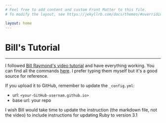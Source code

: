 ```yaml
---
# Feel free to add content and custom Front Matter to this file.
# To modify the layout, see https://jekyllrb.com/docs/themes/#overriding-theme-defaults

layout: home
---
```


# Bill's Tutorial
---


  
    
      

I followed [Bill Raymond's video tutorial](https://www.youtube.com/watch?v=UKB9ylw0G4U) and have everything working. You can find all the commands [here](https://github.com/BillRaymond/install-jekyll-apple-silicon). I prefer typing them myself but it's a good source for reference.

If you upload it to GitHub, remember to update the `_config.yml`:

- url: `<your-GitHub-usernam.github.io>`
- base url: your repo

I wish Bill would take time to update the instruction (the markdown file, not the video) to include instructions for updating Ruby to version 3.1

